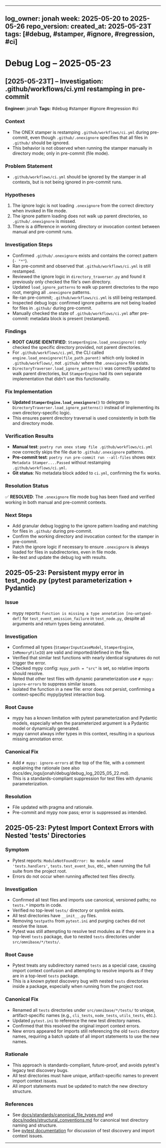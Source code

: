 <!-- === OmniNode:Metadata ===
author: OmniNode Team
copyright: OmniNode Team
created_at: '2025-05-28T12:40:26.051420'
description: Stamped by ONEX
entrypoint: python://debug_log_2025_05_23.md
hash: 2998a4879c4ff7c28a6b241387a687f09d8ab5bfa2427222fd959f4f4ce104d0
last_modified_at: '2025-05-29T11:50:14.718803+00:00'
lifecycle: active
meta_type: tool
metadata_version: 0.1.0
name: debug_log_2025_05_23.md
namespace: omnibase.debug_log_2025_05_23
owner: OmniNode Team
protocol_version: 0.1.0
runtime_language_hint: python>=3.11
schema_version: 0.1.0
state_contract: state_contract://default
tools: null
uuid: 5613f988-65d6-4627-96b9-3aac060e2194
version: 1.0.0

<!-- === /OmniNode:Metadata === -->


---
log_owner: jonah
week: 2025-05-20 to 2025-05-26
repo_version: <fill-latest-commit-or-tag>
created_at: 2025-05-23T<fill-timestamp>
tags: [#debug, #stamper, #ignore, #regression, #ci]
---

# Debug Log – 2025-05-23

## [2025-05-23T<fill-timestamp>] – Investigation: .github/workflows/ci.yml restamping in pre-commit

**Engineer:** jonah
**Tags:** #debug #stamper #ignore #regression #ci

### Context
- The ONEX stamper is restamping `.github/workflows/ci.yml` during pre-commit, even though `.github/.onexignore` specifies that all files in `.github/` should be ignored.
- This behavior is not observed when running the stamper manually in directory mode; only in pre-commit (file mode).

### Problem Statement
- `.github/workflows/ci.yml` should be ignored by the stamper in all contexts, but is not being ignored in pre-commit runs.

### Hypotheses
1. The ignore logic is not loading `.onexignore` from the correct directory when invoked in file mode.
2. The ignore pattern loading does not walk up parent directories, so `.github/.onexignore` is missed.
3. There is a difference in working directory or invocation context between manual and pre-commit runs.

### Investigation Steps
- Confirmed `.github/.onexignore` exists and contains the correct pattern (`- "*"`).
- Ran pre-commit and observed that `.github/workflows/ci.yml` is still restamped.
- Reviewed the ignore logic in `directory_traverser.py` and found it previously only checked the file's own directory.
- Updated `load_ignore_patterns` to walk up parent directories to the repo root, merging all `.onexignore` patterns.
- Re-ran pre-commit; `.github/workflows/ci.yml` is still being restamped.
- Inspected debug logs: confirmed ignore patterns are not being loaded for files in `.github/` during pre-commit.
- Manually checked the state of `.github/workflows/ci.yml` after pre-commit: metadata block is present (restamped).

### Findings
- **ROOT CAUSE IDENTIFIED**: `StamperEngine.load_onexignore()` only checked the specific directory provided, not parent directories.
- For `.github/workflows/ci.yml`, the CLI called `engine.load_onexignore(file_path.parent)` which only looked in `.github/workflows/`, not `.github/` where the `.onexignore` file exists.
- `DirectoryTraverser.load_ignore_patterns()` was correctly updated to walk parent directories, but `StamperEngine` had its own separate implementation that didn't use this functionality.

### Fix Implementation
- **Updated `StamperEngine.load_onexignore()`** to delegate to `DirectoryTraverser.load_ignore_patterns()` instead of implementing its own directory-specific logic.
- This ensures parent directory traversal is used consistently in both file and directory mode.

### Verification Results
- **Manual test**: `poetry run onex stamp file .github/workflows/ci.yml` now correctly skips the file due to `.github/.onexignore` patterns.
- **Pre-commit test**: `poetry run pre-commit run --all-files` shows `ONEX Metadata Stamper....Passed` without restamping `.github/workflows/ci.yml`.
- **Git status**: No metadata block added to `ci.yml`, confirming the fix works.

### Resolution Status
✅ **RESOLVED**: The `.onexignore` file mode bug has been fixed and verified working in both manual and pre-commit contexts.

### Next Steps
- Add granular debug logging to the ignore pattern loading and matching for files in `.github/` during pre-commit.
- Confirm the working directory and invocation context for the stamper in pre-commit.
- Patch the ignore logic if necessary to ensure `.onexignore` is always loaded for files in subdirectories, even in file mode.
- Re-test and update the debug log with results.

## 2025-05-23: Persistent mypy error in test_node.py (pytest parameterization + Pydantic)

### Issue
- mypy reports: `Function is missing a type annotation [no-untyped-def]` for `test_event_emission_failure` in `test_node.py`, despite all arguments and return types being annotated.

### Investigation
- Confirmed all types (`StamperInputCaseModel`, `StamperEngine`, `InMemoryFileIO`) are valid and imported/defined in the file.
- Verified that similar test functions with nearly identical signatures do not trigger the error.
- Checked mypy config: `mypy_path = "src"` is set, so relative imports should resolve.
- Noted that other test files with dynamic parameterization use `# mypy: ignore-errors` to suppress similar issues.
- Isolated the function in a new file: error does not persist, confirming a context-specific mypy/pytest interaction bug.

### Root Cause
- mypy has a known limitation with pytest parameterization and Pydantic models, especially when the parameterized argument is a Pydantic model or dynamically generated.
- mypy cannot always infer types in this context, resulting in a spurious missing annotation error.

### Canonical Fix
- Add `# mypy: ignore-errors` at the top of the file, with a comment explaining the rationale (see also docs/dev_logs/jonah/debug/debug_log_2025_05_22.md).
- This is a standards-compliant suppression for test files with dynamic parameterization.

### Resolution
- File updated with pragma and rationale.
- Pre-commit and mypy now pass; error is suppressed as intended.

## 2025-05-23: Pytest Import Context Errors with Nested 'tests' Directories

### Symptom
- Pytest reports: `ModuleNotFoundError: No module named 'tests.handlers'`, `tests.test_event_bus`, etc., when running the full suite from the project root.
- Errors do not occur when running affected test files directly.

### Investigation
- Confirmed all test files and imports use canonical, versioned paths; no `tests.*` imports in code.
- Verified no top-level `tests/` directory or symlink exists.
- All test directories have `__init__.py` files.
- Removing `testpaths` from `pytest.ini` and purging caches did not resolve the issue.
- Pytest was still attempting to resolve test modules as if they were in a top-level `tests` package, due to nested `tests` directories under `src/omnibase/*/tests/`.

### Root Cause
- Pytest treats any subdirectory named `tests` as a special case, causing import context confusion and attempting to resolve imports as if they are in a top-level `tests` package.
- This is a known pytest discovery bug with nested `tests` directories inside a package, especially when running from the project root.

### Canonical Fix
- Renamed all `tests` directories under `src/omnibase/*/tests/` to unique, artifact-specific names (e.g., `cli_tests`, `node_tests`, `utils_tests`, etc.).
- Updated `pytest.ini` to reference the new test directory names.
- Confirmed that this resolved the original import context errors.
- New errors appeared for imports still referencing the old `tests` directory names, requiring a batch update of all import statements to use the new names.

### Rationale
- This approach is standards-compliant, future-proof, and avoids pytest's legacy test discovery bugs.
- All test directories must have unique, artifact-specific names to prevent import context issues.
- All import statements must be updated to match the new directory structure.

### References
- See [docs/standards/canonical_file_types.md](../../standards/canonical_file_types.md) and [docs/nodes/structural_conventions.md](../../nodes/structural_conventions.md) for canonical test directory naming and structure.
- See [pytest documentation](https://docs.pytest.org/en/stable/goodpractices.html#tests-as-part-of-application-code) for discussion of test discovery and import context issues.

---
